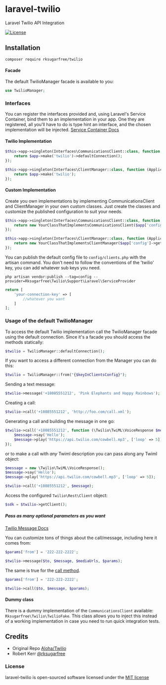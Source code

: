 laravel-twilio
===============
Laravel Twilio API Integration

[![License](https://img.shields.io/github/license/aloha/laravel-twilio?style=flat-square)](#license)

## Installation

```bash
composer require rksugarfree/twilio
```

#### Facade

The default TwilioManager facade is available to you:

```php
use TwilioManager;
```

### Interfaces
You can register the interfaces provided and, using Laravel's Service Container, bind them to an implementation in your app. One they are registered, all you'll
have to do is type hint an interface, and the chosen implementation will be injected. [Service Container Docs](https://laravel.com/docs/8.x/container)

#### Twilio Implementation
```php
$this->app->singleton(Interfaces\CommunicationsClient::class, function (Application $app) {
    return $app->make('twilio')->defaultConnection();
});

$this->app->singleton(Interfaces\ClientManager::class, function (Application $app) {
    return $app->make('twilio');
});
```

#### Custom Implementation
Create you own implementations by implementing CommunicationsClient and ClientManager in your own custom classes. Just create the classes and customize the published configuration to
suit your needs.
```php
$this->app->singleton(Interfaces\CommunicationsClient::class, function (Application $app) {
    return new YourClassThatImplementsCommunicationsClient($app['config']->get("clients.{$defaultConnectionKey}"));
});

$this->app->singleton(Interfaces\ClientManager::class, function (Application $app) {
    return new YourClassThatImplementsClientManager($app['config']->get('clients'));
});
```

You can publish the default config file to `config/clients.php` with the artisan command. You don't need to follow the conventions of the 'twilio'
key, you can add whatever sub keys you need.

```shell
php artisan vendor:publish --tag=config --provider=Rksugarfree\Twilio\Support\Laravel\ServiceProvider
```

```php
return [
    'your-connection-key' => [
        //whatever you want
    ]
];
```

### Usage of the default TwilioManager

To access the default Twilio implementation call the TwilioManager facade using the default connection. Since it's a facade
you should access the methods statically:

```php
$twilio = TwilioManager::defaultConnection();
```

If you want to access a different connection from the Manager you can do this:

```php
$twilio = TwilioManager::from("{$keyInClientsConfig}");
```

Sending a text message:

```php
$twilio->message('+18085551212', 'Pink Elephants and Happy Rainbows');
```

Creating a call:

```php
$twilio->call('+18085551212', 'http://foo.com/call.xml');
```

Generating a call and building the message in one go:

```php
$twilio->call('+18085551212', function (\Twilio\TwiML\VoiceResponse $message) {
    $message->say('Hello');
    $message->play('https://api.twilio.com/cowbell.mp3', ['loop' => 5]);
});
```

or to make a call with _any_ Twiml description you can pass along any Twiml object:

```php
$message = new \Twilio\TwiML\VoiceResponse();
$message->say('Hello');
$message->play('https://api.twilio.com/cowbell.mp3', ['loop' => 5]);

$twilio->call('+18085551212', $message);
```

Access the configured `Twilio\Rest\Client` object:

```php
$sdk = $twilio->getClient();
```

##### Pass as many optional parameters as you want

[Twilio Message Docs](https://www.twilio.com/docs/api/messaging/send-messages)

You can customize tons of things about the call/message, including here it comes from: 

```php
$params['from'] = '222-222-2222';

$twilio->message($to, $message, $mediaUrls, $params);
```

The same is true for the [call method](https://www.twilio.com/docs/api/voice/call#post-parameters).

```php
$params['from'] = '222-222-2222';

$twilio->call($to, $message, $params);
```

#### Dummy class

There is a dummy implementation of the `CommunicationsClient` available: `Rksugarfree\Twilio\TwilioFake`. This class
allows you to inject this instead of a working implementation in case you need to run quick integration tests.

## Credits

- Original Repo [Aloha/Twilio](https://github.com/aloha/laravel-twilio)
- Robert Kerr [@rksugarfree](https://twitter.com/rksugarfree)

### License

laravel-twilio is open-sourced software licensed under the [MIT license](http://opensource.org/licenses/MIT)
